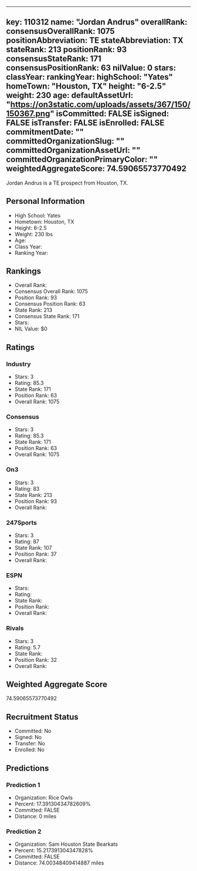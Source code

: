 ---
  key: 110312
  name: "Jordan Andrus"
  overallRank: 
  consensusOverallRank: 1075
  positionAbbreviation: TE
  stateAbbreviation: TX
  stateRank: 213
  positionRank: 93
  consensusStateRank: 171
  consensusPositionRank: 63
  nilValue: 0
  stars: 
  classYear: 
  rankingYear: 
  highSchool: "Yates"
  homeTown: "Houston, TX"
  height: "6-2.5"
  weight: 230
  age: 
  defaultAssetUrl: "https://on3static.com/uploads/assets/367/150/150367.png"
  isCommitted: FALSE
  isSigned: FALSE
  isTransfer: FALSE
  isEnrolled: FALSE
  commitmentDate: ""
  committedOrganizationSlug: ""
  committedOrganizationAssetUrl: ""
  committedOrganizationPrimaryColor: ""
  weightedAggregateScore: 74.59065573770492
  ---
  
  Jordan Andrus is a TE prospect from Houston, TX.
  
  ## Personal Information
  - High School: Yates
  - Hometown: Houston, TX
  - Height: 6-2.5
  - Weight: 230 lbs
  - Age: 
  - Class Year: 
  - Ranking Year: 
  
  ## Rankings
  - Overall Rank: 
  - Consensus Overall Rank: 1075
  - Position Rank: 93
  - Consensus Position Rank: 63
  - State Rank: 213
  - Consensus State Rank: 171
  - Stars: 
  - NIL Value: $0
  
  ## Ratings
  
  ### Industry
  - Stars: 3
  - Rating: 85.3
  - State Rank: 171
  - Position Rank: 63
  - Overall Rank: 1075
  
  ### Consensus
  - Stars: 3
  - Rating: 85.3
  - State Rank: 171
  - Position Rank: 63
  - Overall Rank: 1075
  
  ### On3
  - Stars: 3
  - Rating: 83
  - State Rank: 213
  - Position Rank: 93
  - Overall Rank: 
  
  ### 247Sports
  - Stars: 3
  - Rating: 87
  - State Rank: 107
  - Position Rank: 37
  - Overall Rank: 
  
  ### ESPN
  - Stars: 
  - Rating: 
  - State Rank: 
  - Position Rank: 
  - Overall Rank: 
  
  ### Rivals
  - Stars: 3
  - Rating: 5.7
  - State Rank: 
  - Position Rank: 32
  - Overall Rank: 
  
  ## Weighted Aggregate Score
  74.59065573770492
  
  ## Recruitment Status
  - Committed: No
  - Signed: No
  - Transfer: No
  - Enrolled: No
  
  
  
  ## Predictions
  
  ### Prediction 1
  - Organization: Rice Owls
  - Percent: 17.39130434782609%
  - Committed: FALSE
  - Distance: 0 miles
  
  ### Prediction 2
  - Organization: Sam Houston State Bearkats
  - Percent: 15.217391304347828%
  - Committed: FALSE
  - Distance: 74.00348409414887 miles
  